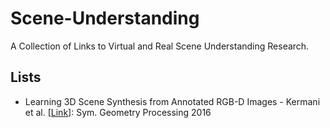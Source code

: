 # Scene-Understanding
A Collection of Links to Virtual and Real Scene Understanding Research.


## Lists
- Learning 3D Scene Synthesis from Annotated RGB-D Images - Kermani et al. [[Link]](https://www.cs.sfu.ca/~haoz/pubs/zeinab_sgp16_scene.pdf): Sym. Geometry Processing 2016
